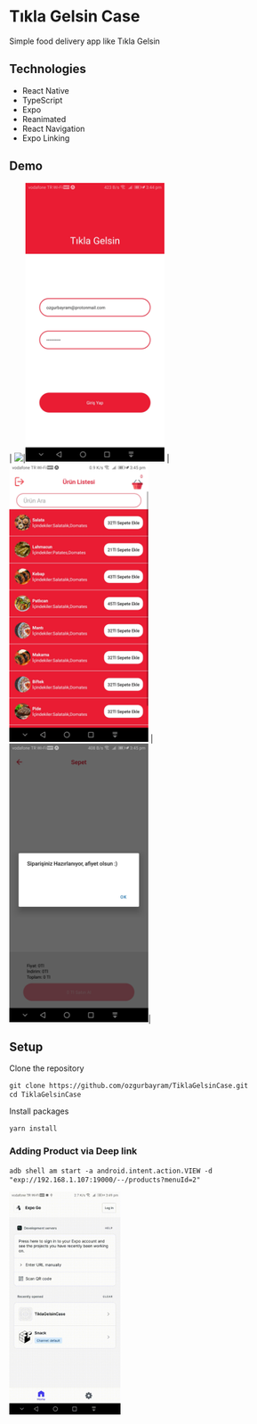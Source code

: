 # Tıkla Gelsin Case 
Simple food delivery app like Tıkla Gelsin

## Technologies
* React Native
* TypeScript
* Expo
* Reanimated
* React Navigation
* Expo Linking

## Demo
| <img src="./media/process.gif" width="250">|<img src="./media/login.jpg" width="250"> |
<img src="./media/list.jpg" width="250"> | <img src="./media/succes.jpg" width="250">|


## Setup

Clone the repository
```
git clone https://github.com/ozgurbayram/TiklaGelsinCase.git
cd TiklaGelsinCase
```

Install packages
```
yarn install
```

### Adding Product via Deep link 
``` console
adb shell am start -a android.intent.action.VIEW -d "exp://192.168.1.107:19000/--/products?menuId=2"
```
<img src="./media/deeplink.gif" width="200">